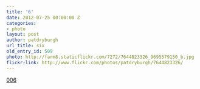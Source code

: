 ```yaml
---
title: '6'
date: 2012-07-25 00:00:00 Z
categories:
- photo
layout: post
author: patdryburgh
url_title: six
old_entry_id: 509
photo: http://farm8.staticflickr.com/7272/7644823326_9695579150_b.jpg
flickr-link: http://www.flickr.com/photos/patdryburgh/7644823326/
---
```


[006](http://www.flickr.com/photos/patdryburgh/7644823326/)